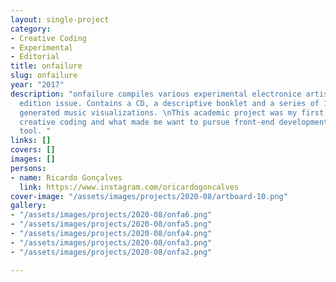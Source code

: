 ```yaml
---
layout: single-project
category:
- Creative Coding
- Experimental
- Editorial
title: onfailure
slug: onfailure
year: "2017"
description: "onfailure compiles various experimental electronice artists into a special
  edition issue. Contains a CD, a descriptive booklet and a series of 12 unique computer
  generated music visualizations. \nThis academic project was my first endeavour into
  creative coding and what made me want to pursue front-end development as a design
  tool. "
links: []
covers: []
images: []
persons:
- name: Ricardo Gonçalves
  link: https://www.instagram.com/oricardogoncalves
cover-image: "/assets/images/projects/2020-08/artboard-10.png"
gallery:
- "/assets/images/projects/2020-08/onfa6.png"
- "/assets/images/projects/2020-08/onfa5.png"
- "/assets/images/projects/2020-08/onfa4.png"
- "/assets/images/projects/2020-08/onfa3.png"
- "/assets/images/projects/2020-08/onfa2.png"

---
```

